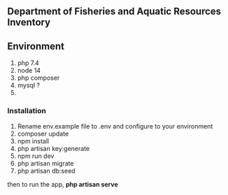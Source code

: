 ## Department of Fisheries and Aquatic Resources Inventory

## Environment
1. php 7.4
2. node 14
3. php composer
4. mysql ?
5. 

### Installation

1. Rename env.example file to .env and configure to your environment
2. composer update
3. npm install
4. php artisan key:generate
5. npm run dev
6. php artisan migrate
7. php artisan db:seed

then to run the app,  **php artisan serve** 
